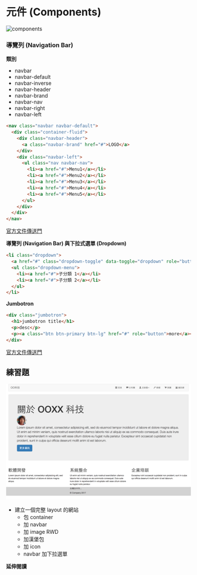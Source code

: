 # 元件 (Components)

![components](http://getbootstrap.com/assets/img/components.png)

### 導覽列 (Navigation Bar)

**類別**

* navbar
* navbar-default
* navbar-inverse
* navbar-header
* navbar-brand
* navbar-nav
* navbar-right
* navbar-left


```html
<nav class="navbar navbar-default">
  <div class="container-fluid">
    <div class="navbar-header">
      <a class="navbar-brand" href="#">LOGO</a>
    </div>
    <div class="navbar-left">
      <ul class="nav navbar-nav">
        <li><a href="#">Menu1</a></li>
        <li><a href="#">Menu2</a></li>
        <li><a href="#">Menu3</a></li>
        <li><a href="#">Menu4</a></li>
        <li><a href="#">Menu5</a></li>
      </ul>
    </div>
  </div>
</nav>
```

[官方文件傳送門](http://getbootstrap.com/components/#navbar)


**導覽列 (Navigation Bar) 與下拉式選單 (Dropdown)**

```html
<li class="dropdown">
  <a href="#" class="dropdown-toggle" data-toggle="dropdown" role="button" aria-haspopup="true" aria-expanded="false">母分類<span class="caret"></span></a>
  <ul class="dropdown-menu">
    <li><a href="#">子分類 1</a></li>
    <li><a href="#">子分類 2</a></li>
  </ul>
</li>
```

**Jumbotron**

```html
<div class="jumbotron">
  <h1>jumbotron title</h1>
  <p>desc</p>
  <p><a class="btn btn-primary btn-lg" href="#" role="button">more</a></p>
</div>
```

[官方文件傳送門](http://getbootstrap.com/components/#jumbotron)

## 練習題

![sample](./assets/sample.png)

* 建立一個完整 layout 的網站
  * 包 container
  * 加 navbar
  * 加 image RWD
  * 加漢堡包
  * 加 icon
  * navbar 加下拉選單

<!--

預告下次上課，我們將介紹更多的元件，及更多的練習，並開始使用 Javascript，將我們的網頁動起來，並帶到一點 CSS 預處理器的觀念，及如何使用佈景主題。

-->

**延伸閱讀**
